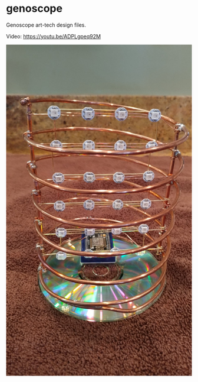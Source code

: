 # genoscope
Genoscope art-tech design files.

Video: https://youtu.be/ADPLgpeq92M

![Genoscope](https://github.com/joliva/genoscope/raw/master/20190106_151806.jpg)
